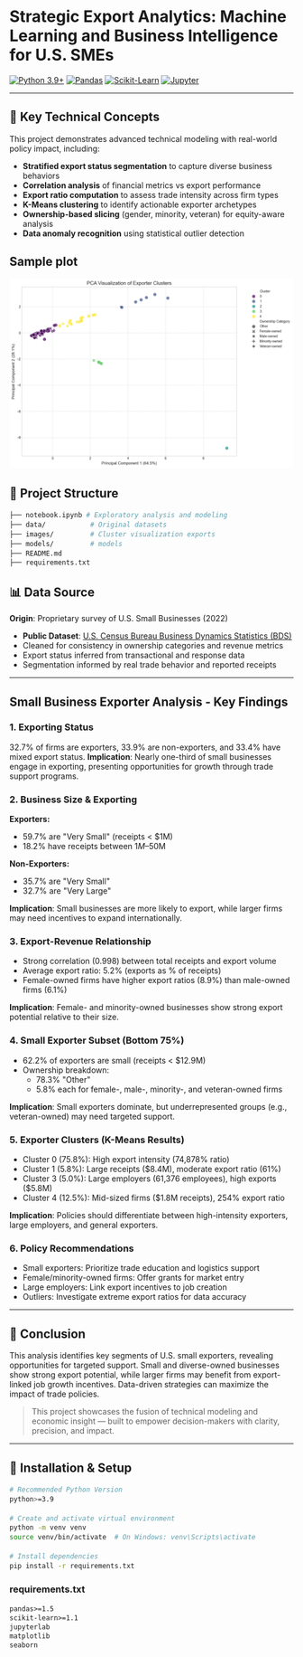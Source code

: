 # Strategic Export Analytics: Machine Learning and Business Intelligence for U.S. SMEs

[![Python 3.9+](https://img.shields.io/badge/python-3.9+-blue.svg)](https://www.python.org/downloads/)
[![Pandas](https://img.shields.io/badge/Pandas-1.5+-lightgrey.svg)](https://pandas.pydata.org/)
[![Scikit-Learn](https://img.shields.io/badge/Scikit--Learn-1.1+-yellow.svg)](https://scikit-learn.org/)
[![Jupyter](https://img.shields.io/badge/Jupyter-Notebook-orange.svg)](https://jupyter.org/)

---

## 🚀 Key Technical Concepts

This project demonstrates advanced technical modeling with real-world policy impact, including:
- **Stratified export status segmentation** to capture diverse business behaviors
- **Correlation analysis** of financial metrics vs export performance
- **Export ratio computation** to assess trade intensity across firm types
- **K-Means clustering** to identify actionable exporter archetypes
- **Ownership-based slicing** (gender, minority, veteran) for equity-aware analysis
- **Data anomaly recognition** using statistical outlier detection

## Sample plot
![PCA Clusters](images\pca.png)

## 📁 Project Structure

```bash
├── notebook.ipynb # Exploratory analysis and modeling
├── data/           # Original datasets               
├── images/         # Cluster visualization exports
├── models/         # models
├── README.md
├── requirements.txt
```


## 📊 Data Source

**Origin**: Proprietary survey of U.S. Small Businesses (2022)

- **Public Dataset**: [U.S. Census Bureau Business Dynamics Statistics (BDS)](https://www.census.gov/data/tables/time-series/econ/bds/bds-tables.html)
- Cleaned for consistency in ownership categories and revenue metrics
- Export status inferred from transactional and response data
- Segmentation informed by real trade behavior and reported receipts


---

## Small Business Exporter Analysis - Key Findings

### 1. Exporting Status
32.7% of firms are exporters, 33.9% are non-exporters, and 33.4% have mixed export status.
**Implication**: Nearly one-third of small businesses engage in exporting, presenting opportunities for growth through trade support programs.

### 2. Business Size & Exporting
**Exporters:**
- 59.7% are "Very Small" (receipts < $1M)
- 18.2% have receipts between $1M–$50M

**Non-Exporters:**
- 35.7% are "Very Small"
- 32.7% are "Very Large"

**Implication**: Small businesses are more likely to export, while larger firms may need incentives to expand internationally.

### 3. Export-Revenue Relationship
- Strong correlation (0.998) between total receipts and export volume
- Average export ratio: 5.2% (exports as % of receipts)
- Female-owned firms have higher export ratios (8.9%) than male-owned firms (6.1%)

**Implication**: Female- and minority-owned businesses show strong export potential relative to their size.

### 4. Small Exporter Subset (Bottom 75%)
- 62.2% of exporters are small (receipts < $12.9M)
- Ownership breakdown:
  - 78.3% "Other"
  - 5.8% each for female-, male-, minority-, and veteran-owned firms

**Implication**: Small exporters dominate, but underrepresented groups (e.g., veteran-owned) may need targeted support.

### 5. Exporter Clusters (K-Means Results)
- Cluster 0 (75.8%): High export intensity (74,878% ratio)
- Cluster 1 (5.8%): Large receipts ($8.4M), moderate export ratio (61%)
- Cluster 3 (5.0%): Large employers (61,376 employees), high exports ($5.8M)
- Cluster 4 (12.5%): Mid-sized firms ($1.8M receipts), 254% export ratio

**Implication**: Policies should differentiate between high-intensity exporters, large employers, and general exporters.

### 6. Policy Recommendations
- Small exporters: Prioritize trade education and logistics support
- Female/minority-owned firms: Offer grants for market entry
- Large employers: Link export incentives to job creation
- Outliers: Investigate extreme export ratios for data accuracy

---

## 📌 Conclusion

This analysis identifies key segments of U.S. small exporters, revealing opportunities for targeted support. Small and diverse-owned businesses show strong export potential, while larger firms may benefit from export-linked job growth incentives. Data-driven strategies can maximize the impact of trade policies.

> This project showcases the fusion of technical modeling and economic insight — built to empower decision-makers with clarity, precision, and impact.

---


## 🔧 Installation & Setup

```bash
# Recommended Python Version
python>=3.9

# Create and activate virtual environment
python -m venv venv
source venv/bin/activate  # On Windows: venv\Scripts\activate

# Install dependencies
pip install -r requirements.txt
```

### requirements.txt
```
pandas>=1.5
scikit-learn>=1.1
jupyterlab
matplotlib
seaborn
```